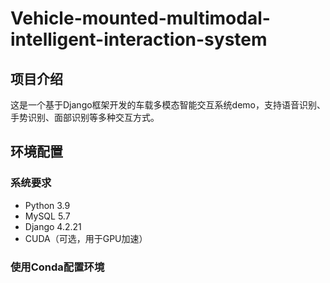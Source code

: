 # Vehicle-mounted-multimodal-intelligent-interaction-system

## 项目介绍
这是一个基于Django框架开发的车载多模态智能交互系统demo，支持语音识别、手势识别、面部识别等多种交互方式。


## 环境配置

### 系统要求
- Python 3.9
- MySQL 5.7
- Django 4.2.21
- CUDA（可选，用于GPU加速）

### 使用Conda配置环境



<div style="display:none">
创建并激活Conda环境
```bash
# 1. 创建并激活conda环境
conda create -n vehicle_system python=3.9
conda activate vehicle_system

# 2. 安装系统依赖
brew install portaudio ffmpeg pkg-config mysql-connector-c mysql

# 3. 安装PyTorch（建议使用conda安装以获得更好的性能）
conda install pytorch torchvision torchaudio -c pytorch

# 4. 安装其他Python包
pip install -r requirements.txt
```
</div>
 

